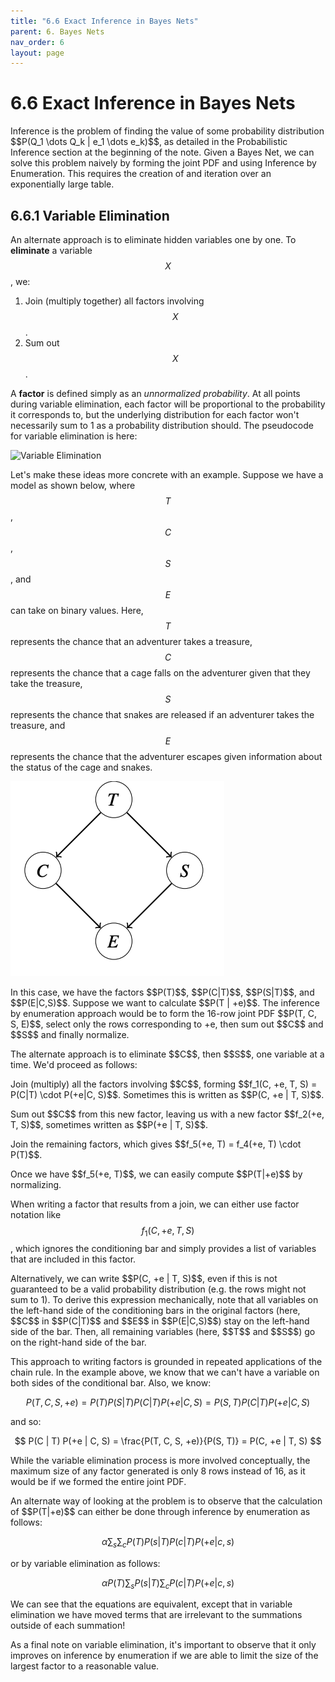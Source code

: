 ```yaml
---
title: "6.6 Exact Inference in Bayes Nets"
parent: 6. Bayes Nets
nav_order: 6
layout: page
---
```


# 6.6 Exact Inference in Bayes Nets

<p>
</p>
Inference is the problem of finding the value of some probability distribution $$P(Q_1 \dots Q_k | e_1 \dots e_k)$$, as detailed in the Probabilistic Inference section at the beginning of the note. Given a Bayes Net, we can solve this problem naively by forming the joint PDF and using Inference by Enumeration. This requires the creation of and iteration over an exponentially large table.

## 6.6.1 Variable Elimination

An alternate approach is to eliminate hidden variables one by one. To **eliminate** a variable $$X$$, we:

1. Join (multiply together) all factors involving $$X$$.
2. Sum out $$X$$.

A **factor** is defined simply as an *unnormalized probability*. At all points during variable elimination, each factor will be proportional to the probability it corresponds to, but the underlying distribution for each factor won't necessarily sum to 1 as a probability distribution should. The pseudocode for variable elimination is here:

![Variable Elimination](img/VarElim.png)

Let's make these ideas more concrete with an example. Suppose we have a model as shown below, where $$T$$, $$C$$, $$S$$, and $$E$$ can take on binary values. Here, $$T$$ represents the chance that an adventurer takes a treasure, $$C$$ represents the chance that a cage falls on the adventurer given that they take the treasure, $$S$$ represents the chance that snakes are released if an adventurer takes the treasure, and $$E$$ represents the chance that the adventurer escapes given information about the status of the cage and snakes.

![Variable Elimination](../assets/images/another_bayes_nets.png)

<p>
</p>
In this case, we have the factors $$P(T)$$, $$P(C|T)$$, $$P(S|T)$$, and $$P(E|C,S)$$. Suppose we want to calculate $$P(T | +e)$$. The inference by enumeration approach would be to form the 16-row joint PDF $$P(T, C, S, E)$$, select only the rows corresponding to +e, then sum out $$C$$ and $$S$$ and finally normalize.
<p>
</p>
The alternate approach is to eliminate $$C$$, then $$S$$, one variable at a time. We'd proceed as follows:

<p>
</p>
Join (multiply) all the factors involving $$C$$, forming $$f_1(C, +e, T, S) = P(C|T) \cdot P(+e|C, S)$$. Sometimes this is written as $$P(C, +e | T, S)$$.
<p>
</p>
Sum out $$C$$ from this new factor, leaving us with a new factor $$f_2(+e, T, S)$$, sometimes written as $$P(+e | T, S)$$.
<p>
</p>
Join the remaining factors, which gives $$f_5(+e, T) = f_4(+e, T) \cdot P(T)$$.
<p>
</p>
Once we have $$f_5(+e, T)$$, we can easily compute $$P(T|+e)$$ by normalizing.

When writing a factor that results from a join, we can either use factor notation like $$f_1(C, +e, T, S)$$, which ignores the conditioning bar and simply provides a list of variables that are included in this factor.
<p>
</p>
Alternatively, we can write $$P(C, +e | T, S)$$, even if this is not guaranteed to be a valid probability distribution (e.g. the rows might not sum to 1). To derive this expression mechanically, note that all variables on the left-hand side of the conditioning bars in the original factors (here, $$C$$ in $$P(C|T)$$ and $$E$$ in $$P(E|C,S)$$) stay on the left-hand side of the bar. Then, all remaining variables (here, $$T$$ and $$S$$) go on the right-hand side of the bar.

This approach to writing factors is grounded in repeated applications of the chain rule. In the example above, we know that we can't have a variable on both sides of the conditional bar. Also, we know:

$$
P(T, C, S, +e) = P(T) P(S | T)  P(C | T) P(+e | C, S) = P(S, T) P(C | T) P(+e | C, S)
$$

and so:

$$
P(C | T) P(+e | C, S) = \frac{P(T, C, S, +e)}{P(S, T)} = P(C, +e | T, S)
$$

While the variable elimination process is more involved conceptually, the maximum size of any factor generated is only 8 rows instead of 16, as it would be if we formed the entire joint PDF.
<p>
</p>
An alternate way of looking at the problem is to observe that the calculation of $$P(T|+e)$$ can either be done through inference by enumeration as follows:

$$
\alpha \sum_s{\sum_c{P(T)P(s|T)P(c|T)P(+e|c,s)}}
$$

or by variable elimination as follows:

$$
\alpha P(T)\sum_s{P(s|T)\sum_c{P(c|T)P(+e|c,s)}}
$$

We can see that the equations are equivalent, except that in variable elimination we have moved terms that are irrelevant to the summations outside of each summation!

As a final note on variable elimination, it's important to observe that it only improves on inference by enumeration if we are able to limit the size of the largest factor to a reasonable value.

